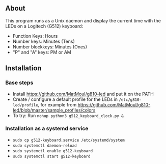 
## About

This program runs as a Unix daemon and display the current time with
the LEDs on a Logitech (G512) keyboard:

* Function Keys: Hours
* Number keys: Minutes (Tens)
* Number blockkeys: Minutes (Ones)
* "P" and "A" keys: PM or AM


## Installation

### Base steps

* Install https://github.com/MatMoul/g810-led and put it on the PATH
* Create / configure a default profile for the LEDs in `/etc/g810-led/profile`,
  for example from
  https://github.com/MatMoul/g810-led/blob/master/sample_profiles/colors
* To try: Run ` nohup python3 g512_keyboard_clock.py & ` 


### Installation as a systemd service
* `sudo cp g512-keyboard.service /etc/systemd/system`
* `sudo systemctl daemon-reload`
* `sudo systemctl enable g512-keyboard`
* `sudo systemctl start g512-keyboard`


